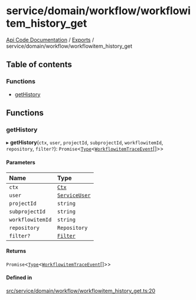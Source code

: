 # service/domain/workflow/workflowitem\_history\_get
 
[Api Code Documentation](../README.md) / [Exports](../modules.md) / service/domain/workflow/workflowitem\_history\_get

## Table of contents

### Functions

- [getHistory](service_domain_workflow_workflowitem_history_get.md#gethistory)

## Functions

### getHistory

▸ **getHistory**(`ctx`, `user`, `projectId`, `subprojectId`, `workflowitemId`, `repository`, `filter?`): `Promise`\<[`Type`](result.md#type)\<[`WorkflowitemTraceEvent`](../interfaces/service_domain_workflow_workflowitem_trace_event.WorkflowitemTraceEvent.md)[]\>\>

#### Parameters

| Name | Type |
| :------ | :------ |
| `ctx` | [`Ctx`](../interfaces/lib_ctx.Ctx.md) |
| `user` | [`ServiceUser`](../interfaces/service_domain_organization_service_user.ServiceUser.md) |
| `projectId` | `string` |
| `subprojectId` | `string` |
| `workflowitemId` | `string` |
| `repository` | `Repository` |
| `filter?` | [`Filter`](service_domain_workflow_historyFilter.md#filter) |

#### Returns

`Promise`\<[`Type`](result.md#type)\<[`WorkflowitemTraceEvent`](../interfaces/service_domain_workflow_workflowitem_trace_event.WorkflowitemTraceEvent.md)[]\>\>

#### Defined in

[src/service/domain/workflow/workflowitem_history_get.ts:20](https://github.com/openkfw/TruBudget/blob/965031f/api/src/service/domain/workflow/workflowitem_history_get.ts#L20)
